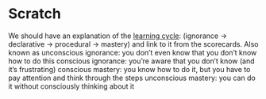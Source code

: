 # Scratch
We should have an explanation of the [learning cycle](https://third-bit.com/2018/01/15/procedural-vs-declarative/): (ignorance → declarative → procedural → mastery) and link to it from the scorecards.
Also known as 
unconscious ignorance: you don’t even know that you don’t know how to do this
conscious ignorance: you’re aware that you don’t know (and it’s frustrating)
conscious mastery: you know how to do it, but you have to pay attention and think through the steps
unconscious mastery: you can do it without consciously thinking about it